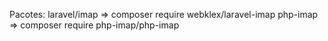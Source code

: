 
Pacotes:
laravel/imap => composer require webklex/laravel-imap
php-imap => composer require php-imap/php-imap

